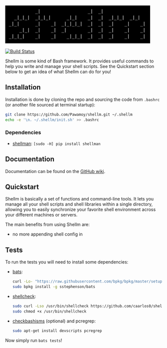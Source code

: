 ![logo](logo.png)

[![Build Status](https://travis-ci.org/Pawamoy/shellm.svg?branch=master)](https://travis-ci.org/Pawamoy/shellm)

Shellm is some kind of Bash framework. It provides useful commands to help you
write and manage your shell scripts. See the Quickstart section below to get an
idea of what Shellm can do for you!

## Installation
Installation is done by cloning the repo and sourcing the code
from `.bashrc` (or another file sourced at terminal startup):

```bash
git clone https://github.com/Pawamoy/shellm.git ~/.shellm
echo -e '\n. ~/.shellm/init.sh' >> .bashrc
```

### Dependencies
- [shellman](https://github.com/Pawamoy/shellman): `[sudo -H] pip install shellman`

## Documentation
Documentation can be found on the [GitHub wiki](https://github.com/Pawamoy/shellm/wiki).

## Quickstart
Shellm is basically a set of functions and command-line tools.
It lets you manage all your shell scripts and shell libraries within a single
directory, allowing you to easily synchronize your favorite shell environment
across your different machines or servers.

The main benefits from using Shellm are:
- no more appending shell config in 

## Tests
To run the tests you will need to install some dependencies:

- [bats](https://github.com/sstephenson/bats):
  ```bash
  curl -Lo- "https://raw.githubusercontent.com/bpkg/bpkg/master/setup.sh" | sudo bash
  sudo bpkg install -g sstephenson/bats
  ```
- [shellcheck](https://github.com/koalaman/shellcheck):
  ```bash
  sudo curl -Lso /usr/bin/shellcheck https://github.com/caarlos0/shellcheck-docker/releases/download/v0.4.5/shellcheck
  sudo chmod +x /usr/bin/shellcheck
  ```
- [checkbashisms](https://sourceforge.net/projects/checkbaskisms/) (optional) and pcregrep:
  ```bash
  sudo apt-get install devscripts pcregrep
  ```

Now simply run `bats tests`!
